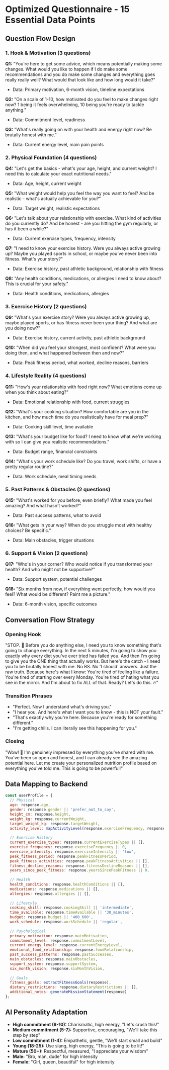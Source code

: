 # Optimized Questionnaire - 15 Essential Data Points

## Question Flow Design

### 1. Hook & Motivation (3 questions)
**Q1:** "You're here to get some advice, which means potentially making some changes. What would you like to happen if I do make some recommendations and you do make some changes and everything goes really really well? What would that look like and how long would it take?"
- Data: Primary motivation, 6-month vision, timeline expectations

**Q2:** "On a scale of 1-10, how motivated do you feel to make changes right now? 1 being it feels overwhelming, 10 being you're ready to tackle anything."
- Data: Commitment level, readiness

**Q3:** "What's really going on with your health and energy right now? Be brutally honest with me."
- Data: Current energy level, main pain points

### 2. Physical Foundation (4 questions)
**Q4:** "Let's get the basics - what's your age, height, and current weight? I need this to calculate your exact nutritional needs."
- Data: Age, height, current weight

**Q5:** "What weight would help you feel the way you want to feel? And be realistic - what's actually achievable for you?"
- Data: Target weight, realistic expectations

**Q6:** "Let's talk about your relationship with exercise. What kind of activities do you currently do? And be honest - are you hitting the gym regularly, or has it been a while?"
- Data: Current exercise types, frequency, intensity

**Q7:** "I need to know your exercise history. Were you always active growing up? Maybe you played sports in school, or maybe you've never been into fitness. What's your story?"
- Data: Exercise history, past athletic background, relationship with fitness

**Q8:** "Any health conditions, medications, or allergies I need to know about? This is crucial for your safety."
- Data: Health conditions, medications, allergies

### 3. Exercise History (2 questions)
**Q9:** "What's your exercise story? Were you always active growing up, maybe played sports, or has fitness never been your thing? And what are you doing now?"
- Data: Exercise history, current activity, past athletic background

**Q10:** "When did you feel your strongest, most confident? What were you doing then, and what happened between then and now?"
- Data: Peak fitness period, what worked, decline reasons, barriers

### 4. Lifestyle Reality (4 questions)
**Q11:** "How's your relationship with food right now? What emotions come up when you think about eating?"
- Data: Emotional relationship with food, current struggles

**Q12:** "What's your cooking situation? How comfortable are you in the kitchen, and how much time do you realistically have for meal prep?"
- Data: Cooking skill level, time available

**Q13:** "What's your budget like for food? I need to know what we're working with so I can give you realistic recommendations."
- Data: Budget range, financial constraints

**Q14:** "What's your work schedule like? Do you travel, work shifts, or have a pretty regular routine?"
- Data: Work schedule, meal timing needs

### 5. Past Patterns & Obstacles (2 questions)
**Q15:** "What's worked for you before, even briefly? What made you feel amazing? And what hasn't worked?"
- Data: Past success patterns, what to avoid

**Q16:** "What gets in your way? When do you struggle most with healthy choices? Be specific."
- Data: Main obstacles, trigger situations

### 6. Support & Vision (2 questions)
**Q17:** "Who's in your corner? Who would notice if you transformed your health? And who might not be supportive?"
- Data: Support system, potential challenges

**Q18:** "Six months from now, if everything went perfectly, how would you feel? What would be different? Paint me a picture."
- Data: 6-month vision, specific outcomes

## Conversation Flow Strategy

### Opening Hook
"STOP. 🛑 Before you do anything else, I need you to know something that's going to change everything. In the next 5 minutes, I'm going to show you exactly why every diet you've ever tried has failed you. And then I'm going to give you the ONE thing that actually works. But here's the catch - I need you to be brutally honest with me. No BS. No 'I should' answers. Just the raw truth. Because here's what I know: You're tired of feeling like a failure. You're tired of starting over every Monday. You're tired of hating what you see in the mirror. And I'm about to fix ALL of that. Ready? Let's do this. 🔥"

### Transition Phrases
- "Perfect. Now I understand what's driving you."
- "I hear you. And here's what I want you to know - this is NOT your fault."
- "That's exactly why you're here. Because you're ready for something different."
- "I'm getting chills. I can literally see this happening for you."

### Closing
"Wow! 🤩 I'm genuinely impressed by everything you've shared with me. You've been so open and honest, and I can already see the amazing potential here. Let me create your personalized nutrition profile based on everything you've told me. This is going to be powerful!"

## Data Mapping to Backend
```javascript
const userProfile = {
  // Physical
  age: response.age,
  gender: response.gender || 'prefer_not_to_say',
  height_cm: response.height,
  weight_kg: response.currentWeight,
  target_weight_kg: response.targetWeight,
  activity_level: mapActivityLevel(response.exerciseFrequency, response.exerciseIntensity),
  
  // Exercise History
  current_exercise_types: response.currentExerciseTypes || [],
  exercise_frequency: response.exerciseFrequency || 0,
  exercise_intensity: response.exerciseIntensity || 'low',
  peak_fitness_period: response.peakFitnessPeriod,
  peak_fitness_activities: response.peakFitnessActivities || [],
  fitness_decline_reasons: response.fitnessDeclineReasons || [],
  years_since_peak_fitness: response.yearsSincePeakFitness || 0,
  
  // Health
  health_conditions: response.healthConditions || [],
  medications: response.medications || [],
  allergies: response.allergies || [],
  
  // Lifestyle
  cooking_skill: response.cookingSkill || 'intermediate',
  time_available: response.timeAvailable || '30_minutes',
  budget: response.budget || '400_600',
  work_schedule: response.workSchedule || 'regular',
  
  // Psychological
  primary_motivation: response.mainMotivation,
  commitment_level: response.commitmentLevel,
  current_energy_level: response.currentEnergyLevel,
  emotional_food_relationship: response.foodRelationship,
  past_success_patterns: response.pastSuccesses,
  main_obstacles: response.mainObstacles,
  support_system: response.supportSystem,
  six_month_vision: response.sixMonthVision,
  
  // Goals
  fitness_goals: extractFitnessGoals(response),
  dietary_restrictions: response.dietaryRestrictions || [],
  additional_notes: generateMissionStatement(response)
};
```

## AI Personality Adaptation
- **High commitment (8-10):** Charismatic, high energy, "Let's crush this!"
- **Medium commitment (5-7):** Supportive, encouraging, "We'll take this step by step"
- **Low commitment (1-4):** Empathetic, gentle, "We'll start small and build"
- **Young (18-25):** Use slang, high energy, "This is going to be lit!"
- **Mature (50+):** Respectful, measured, "I appreciate your wisdom"
- **Male:** "Bro, man, dude" for high intensity
- **Female:** "Girl, queen, beautiful" for high intensity
